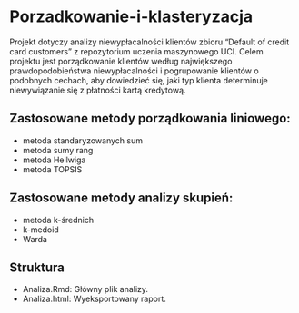 # Porzadkowanie-i-klasteryzacja
Projekt dotyczy analizy niewypłacalności klientów zbioru “Default of credit card customers” z repozytorium uczenia maszynowego UCI. Celem projektu jest porządkowanie klientów według największego prawdopodobieństwa niewypłacalności i pogrupowanie klientów o podobnych cechach, aby dowiedzieć się, jaki typ klienta determinuje niewywiązanie się z płatności kartą kredytową.

## Zastosowane metody porządkowania liniowego:
- metoda standaryzowanych sum
- metoda sumy rang
- metoda Hellwiga
- metoda TOPSIS

## Zastosowane metody analizy skupień:
- metoda k-średnich
- k-medoid
- Warda

## Struktura
- Analiza.Rmd: Główny plik analizy.
- Analiza.html: Wyeksportowany raport.

